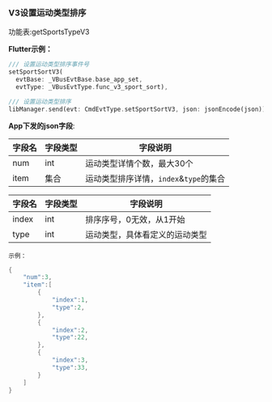 ### V3设置运动类型排序


功能表:getSportsTypeV3

**Flutter示例：**

```dart
/// 设置运动类型排序事件号
setSportSortV3(
  evtBase: _VBusEvtBase.base_app_set,
  evtType: _VBusEvtType.func_v3_sport_sort),

/// 设置运动类型排序
libManager.send(evt: CmdEvtType.setSportSortV3, json: jsonEncode(json));
```



**App下发的json字段**:

| 字段名 | 字段类型 | 字段说明                               |
| ------ | -------- | -------------------------------------- |
| num    | int      | 运动类型详情个数，最大30个             |
| item   | 集合     | 运动类型排序详情，`index`&`type`的集合 |

| 字段名 | 字段类型 | 字段说明                       |
| ------ | -------- | ------------------------------ |
| index  | int      | 排序序号，0无效，从1开始       |
| type   | int      | 运动类型，具体看定义的运动类型 |

`示例：`

```c
{
    "num":3,
    "item":[
        {
            "index":1,
            "type":2,
        },
        {
            "index":2,
            "type":22,
        },
        {
            "index":3,
            "type":33,
        }
    ]
}
```
